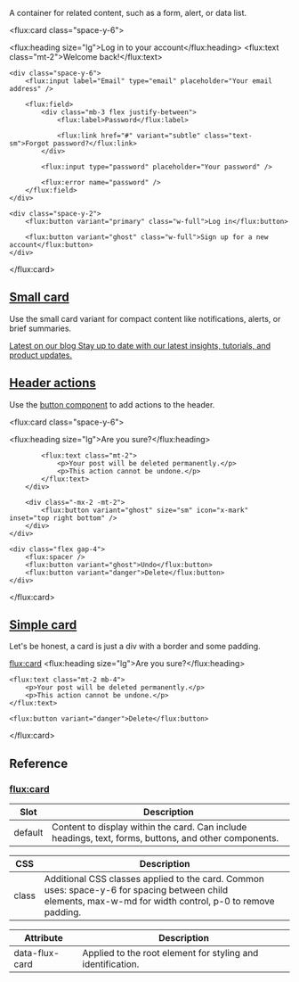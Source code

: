 A container for related content, such as a form, alert, or data list.

<flux:card class="space-y-6">
    <div>
        <flux:heading size="lg">Log in to your account</flux:heading>
        <flux:text class="mt-2">Welcome back!</flux:text>
    </div>

    <div class="space-y-6">
        <flux:input label="Email" type="email" placeholder="Your email address" />

        <flux:field>
            <div class="mb-3 flex justify-between">
                <flux:label>Password</flux:label>

                <flux:link href="#" variant="subtle" class="text-sm">Forgot password?</flux:link>
            </div>

            <flux:input type="password" placeholder="Your password" />

            <flux:error name="password" />
        </flux:field>
    </div>

    <div class="space-y-2">
        <flux:button variant="primary" class="w-full">Log in</flux:button>

        <flux:button variant="ghost" class="w-full">Sign up for a new account</flux:button>
    </div>
</flux:card>

## [Small card](https://fluxui.dev/components/card#small-card)

Use the small card variant for compact content like notifications, alerts, or brief summaries.

<a href="#" aria-label="Latest on our blog">
    <flux:card size="sm" class="hover:bg-zinc-50 dark:hover:bg-zinc-700">
        <flux:heading class="flex items-center gap-2">Latest on our blog <flux:icon name="arrow-up-right" class="ml-auto text-zinc-400" variant="micro" /></flux:heading>
        <flux:text class="mt-2">Stay up to date with our latest insights, tutorials, and product updates.</flux:text>
    </flux:card>
</a>

## [Header actions](https://fluxui.dev/components/card#header-actions)

Use the [button component](https://fluxui.dev/components/button) to add actions to the header.

<flux:card class="space-y-6">
    <div class="flex">
        <div class="flex-1">
            <flux:heading size="lg">Are you sure?</flux:heading>

            <flux:text class="mt-2">
                <p>Your post will be deleted permanently.</p>
                <p>This action cannot be undone.</p>
            </flux:text>
        </div>

        <div class="-mx-2 -mt-2">
            <flux:button variant="ghost" size="sm" icon="x-mark" inset="top right bottom" />
        </div>
    </div>

    <div class="flex gap-4">
        <flux:spacer />
        <flux:button variant="ghost">Undo</flux:button>
        <flux:button variant="danger">Delete</flux:button>
    </div>
</flux:card>

## [Simple card](https://fluxui.dev/components/card#simple-card)

Let's be honest, a card is just a div with a border and some padding.

<flux:card>
    <flux:heading size="lg">Are you sure?</flux:heading>

    <flux:text class="mt-2 mb-4">
        <p>Your post will be deleted permanently.</p>
        <p>This action cannot be undone.</p>
    </flux:text>

    <flux:button variant="danger">Delete</flux:button>
</flux:card>

## Reference

### [flux:card](https://fluxui.dev/components/card#fluxcard)

|Slot|Description|
|---|---|
|default|Content to display within the card. Can include headings, text, forms, buttons, and other components.|

|CSS|Description|
|---|---|
|class|Additional CSS classes applied to the card. Common uses: space-y-6 for spacing between child elements, max-w-md for width control, p-0 to remove padding.|

|Attribute|Description|
|---|---|
|data-flux-card|Applied to the root element for styling and identification.|